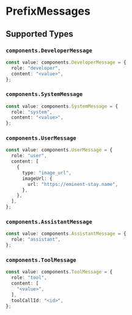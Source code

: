 # PrefixMessages


## Supported Types

### `components.DeveloperMessage`

```typescript
const value: components.DeveloperMessage = {
  role: "developer",
  content: "<value>",
};
```

### `components.SystemMessage`

```typescript
const value: components.SystemMessage = {
  role: "system",
  content: "<value>",
};
```

### `components.UserMessage`

```typescript
const value: components.UserMessage = {
  role: "user",
  content: [
    {
      type: "image_url",
      imageUrl: {
        url: "https://eminent-stay.name",
      },
    },
  ],
};
```

### `components.AssistantMessage`

```typescript
const value: components.AssistantMessage = {
  role: "assistant",
};
```

### `components.ToolMessage`

```typescript
const value: components.ToolMessage = {
  role: "tool",
  content: [
    "<value>",
  ],
  toolCallId: "<id>",
};
```

